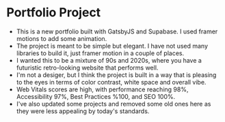 # Portfolio Project
- This is a new portfolio built with GatsbyJS and Supabase. I used framer motions to add some animation. 
- The project is meant to be simple but elegant. I have not used many libraries to build it, just framer motion in a couple of places. 
- I wanted this to be a mixture of 90s and 2020s, where you have a futuristic retro-looking website that performs well.
- I'm not a desiger, but I think the project is built in a way that is pleasing to the eyes in terms of color contrast, white space and overall vibe. 
- Web Vitals scores are high, with performance reaching 98%, Accessibility 97%, Best Practices %100, and SEO 100%.
- I've also updated some projects and removed some old ones here as they were less appealing by today's standards.
